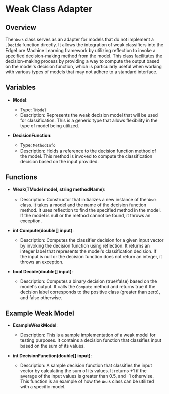 # Weak Class Adapter

## Overview
The `Weak` class serves as an adapter for models that do not implement a `.Decide` function directly. It allows the integration of weak classifiers into the EdgeLore Machine Learning framework by utilizing reflection to invoke a specified decision-making method from the model. This class facilitates the decision-making process by providing a way to compute the output based on the model's decision function, which is particularly useful when working with various types of models that may not adhere to a standard interface.

## Variables

- **Model**: 
  - Type: `TModel`
  - Description: Represents the weak decision model that will be used for classification. This is a generic type that allows flexibility in the type of model being utilized.

- **DecisionFunction**: 
  - Type: `MethodInfo`
  - Description: Holds a reference to the decision function method of the model. This method is invoked to compute the classification decision based on the input provided.

## Functions

- **Weak(TModel model, string methodName)**: 
  - Description: Constructor that initializes a new instance of the `Weak` class. It takes a model and the name of the decision function method. It uses reflection to find the specified method in the model. If the model is null or the method cannot be found, it throws an exception.

- **int Compute(double[] input)**: 
  - Description: Computes the classifier decision for a given input vector by invoking the decision function using reflection. It returns an integer label that represents the model's classification decision. If the input is null or the decision function does not return an integer, it throws an exception.

- **bool Decide(double[] input)**: 
  - Description: Computes a binary decision (true/false) based on the model's output. It calls the `Compute` method and returns true if the decision label corresponds to the positive class (greater than zero), and false otherwise.

## Example Weak Model

- **ExampleWeakModel**: 
  - Description: This is a sample implementation of a weak model for testing purposes. It contains a decision function that classifies input based on the sum of its values.

- **int DecisionFunction(double[] input)**: 
  - Description: A sample decision function that classifies the input vector by calculating the sum of its values. It returns +1 if the average of the input values is greater than 0.5, and -1 otherwise. This function is an example of how the `Weak` class can be utilized with a specific model.